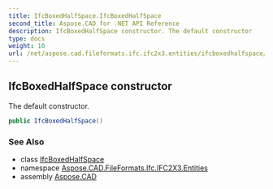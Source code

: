 ```yaml
---
title: IfcBoxedHalfSpace.IfcBoxedHalfSpace
second_title: Aspose.CAD for .NET API Reference
description: IfcBoxedHalfSpace constructor. The default constructor
type: docs
weight: 10
url: /net/aspose.cad.fileformats.ifc.ifc2x3.entities/ifcboxedhalfspace/ifcboxedhalfspace/
---
```

## IfcBoxedHalfSpace constructor

The default constructor.

```csharp
public IfcBoxedHalfSpace()
```

### See Also

* class [IfcBoxedHalfSpace](../)
* namespace [Aspose.CAD.FileFormats.Ifc.IFC2X3.Entities](../../ifcboxedhalfspace/)
* assembly [Aspose.CAD](../../../)


